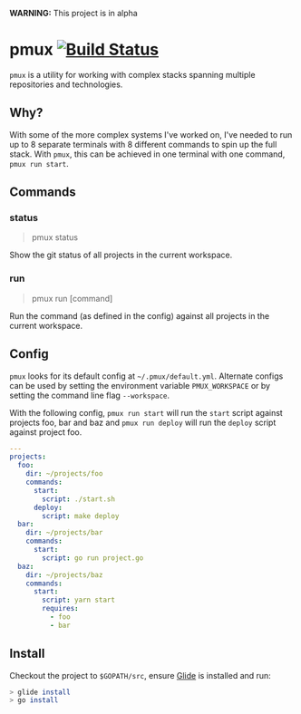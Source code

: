 **WARNING:** This project is in alpha

# pmux [![Build Status](https://travis-ci.org/drewschrauf/pmux.svg?branch=master)](https://travis-ci.org/drewschrauf/pmux)

`pmux` is a utility for working with complex stacks spanning multiple repositories and technologies.

## Why?

With some of the more complex systems I've worked on, I've needed to run up to 8 separate terminals with 8 different commands to spin up the full stack. With `pmux`, this can be achieved in one terminal with one command, `pmux run start`.

## Commands

### status

  > pmux status

Show the git status of all projects in the current workspace.

### run

  > pmux run [command]

Run the command (as defined in the config) against all projects in the current workspace.

## Config

`pmux` looks for its default config at `~/.pmux/default.yml`. Alternate configs can be used by setting the environment variable `PMUX_WORKSPACE` or by setting the command line flag `--workspace`.

With the following config, `pmux run start` will run the `start` script against projects foo, bar and baz and `pmux run deploy` will run the `deploy` script against project foo.

```yaml
---
projects:
  foo:
    dir: ~/projects/foo
    commands:
      start:
        script: ./start.sh
      deploy:
        script: make deploy
  bar:
    dir: ~/projects/bar
    commands:
      start:
        script: go run project.go
  baz:
    dir: ~/projects/baz
    commands:
      start:
        script: yarn start
        requires:
          - foo
          - bar
```

## Install

Checkout the project to `$GOPATH/src`, ensure [Glide](https://github.com/Masterminds/glide) is installed and run:

```sh
> glide install
> go install
```
